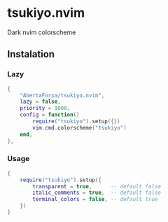# tsukiyo.nvim
Dark nvim colorscheme


## Instalation

### Lazy
```lua
{
    "AbertaForxa/tsukiyo.nvim",
    lazy = false,
    priority = 1000,
	config = function()
		require("tsukiyo").setup({})
		vim.cmd.colorscheme("tsukiyo")
	end,
},
```

### Usage
```lua
{
    require("tsukiyo").setup({
        transparent = true,      -- default false
        italic_comments = true,  -- default false
        terminal_colors = false, -- default true
    })
}
```